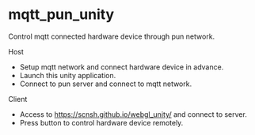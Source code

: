 # mqtt_pun_unity
Control mqtt connected hardware device through pun network.

Host
- Setup mqtt network and connect hardware device in advance.
- Launch this unity application.
- Connect to pun server and connect to mqtt network.

Client
- Access to https://scnsh.github.io/webgl_unity/ and connect to server.
- Press button to control hardware device remotely.
